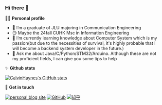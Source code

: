 ### Hi there 👋


👨‍🎓 **Personal profile**
- 🔭 I’m a graduate of JLU majoring in Communication Engineering
- 😏 Maybe the 24fall CUHK Msc in Information Engineering
- 🌱 I’m currently learning  knowledge about Computer System which is my passion(but due to the necessities of survival, it's highly probable that I will become a backend system developer in the future.)
- 💬 Ask me about Java/C/Python/STM32/Arduino. Although these are not my proficient fields, I can give you some tips to help 

✨ **Github stats**  

[![CalvinHaynes's GitHub stats](https://github-readme-stats.vercel.app/api?username=calvinhaynes&hide=prs,contribs&show_icons=true&theme=nord)](https://github.com/dmaner/github-readme-stats)

:hankey: **Get in touch**

[![personal blog site](https://img.shields.io/badge/个人博客站-pink)](https://blog.calvinhaynes.top/)
[![GitHub](https://img.shields.io/badge/GitHub-grey?logo=github)](https://github.com/CalvinHaynes)
[![知乎](https://img.shields.io/badge/知乎-white?logo=zhihu)](https://www.zhihu.com/people/calvinhaynes)


